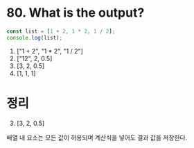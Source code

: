 # 80. What is the output?

```javascript
const list = [1 + 2, 1 * 2, 1 / 2];
console.log(list);
```

1. ["1 + 2", "1 * 2", "1 / 2"]
2. ["12", 2, 0.5]
3. [3, 2, 0.5]
4. [1, 1, 1]

# 정리

3. [3, 2, 0.5]

배열 내 요소는 모든 값이 허용되며 계산식을 넣어도 결과 값을 저장한다.
